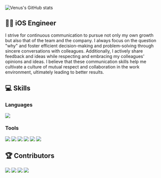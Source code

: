 ![Venus's GitHub stats](https://github-readme-stats.vercel.app/api?username=DevVenusK&show_icons=true&theme=swift)

## 🙌🏻 iOS Engineer
I strive for continuous communication to pursue not only my own growth but also that of the team and the company. I always focus on the question "why" and foster efficient decision-making and problem-solving through sincere conversations with colleagues. Additionally, I actively share feedback and ideas while respecting and embracing my colleagues' opinions and ideas. I believe that these communication skills help me cultivate a culture of mutual respect and collaboration in the work environment, ultimately leading to better results.
## 💻 Skills
### Languages
<img src="https://img.shields.io/badge/Swift-important?style=plastic-square&logo=Swift&logoColor=white"/>

### Tools
<img src="https://img.shields.io/badge/RxSwift-important?style=plastic-square&logo=Swift&logoColor=white"/> <img src="https://img.shields.io/badge/SwiftUI-blue?style=plastic-square&logo=Swift&logoColor=white"/> <img src="https://img.shields.io/badge/combine-blue?style=plastic-square&logo=Swift&logoColor=white"/> <img src="https://img.shields.io/badge/MVVM-black?style=plastic-square&logo=Swift&logoColor=white"/> <img src="https://img.shields.io/badge/ReactorKit-black?style=plastic-square&logo=Swift&logoColor=white"/> <img src="https://img.shields.io/badge/RIBs-black?style=plastic-square&logo=Swift&logoColor=white"/>

## 🏆 Contributors
<img src="https://img.shields.io/badge/KingFisher-black?style=plastic-square&logo=Swift&logoColor=white"/> <img src="https://img.shields.io/badge/Bonmot-black?style=plastic-square&logo=Swift&logoColor=white"/> <img src="https://img.shields.io/badge/KarrotFlex-black?style=plastic-square&logo=Swift&logoColor=white"/> <img src="https://img.shields.io/badge/LRUCache-black?style=plastic-square&logo=Swift&logoColor=white"/>